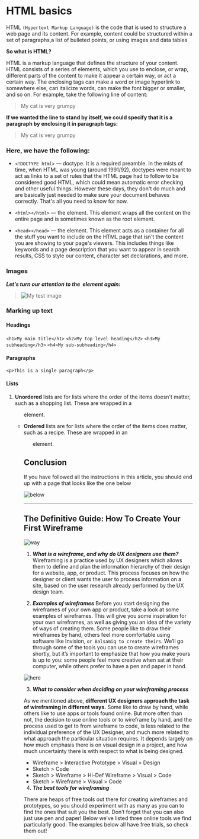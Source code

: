 # HTML basics

HTML `(Hypertext Markup Language)` is the code that is used to structure a web page and its content. For example, content could be structured within a set of paragraphs,a list of bulleted points, or using images and data tables

**So what is HTML?**

HTML is a markup language that defines the structure of your content. HTML consists of a series of elements, which you use to enclose, or wrap, different parts of the content to make it appear a certain way, or act a certain way. The enclosing tags can make a word or image hyperlink to somewhere else, can italicize words, can make the font bigger or smaller, and so on.  For example, take the following line of content:

> My cat is very grumpy

__If we wanted the line to stand by itself, we could specify that it is a paragraph by enclosing it in paragraph tags:__

> <p>My cat is very grumpy</p>


### Here, we have the following:

* `<!DOCTYPE html>` — doctype. It is a required preamble. In the mists of time, when HTML was young (around 1991/92), doctypes were meant to act as links to a set of rules that the HTML page had to follow to be considered good HTML, which could mean automatic error checking and other useful things. However these days, they don't do much and are basically just needed to make sure your document behaves correctly. That's all you need to know for now.

* `<html></html>` — the <html> element. This element wraps all the content on the entire page and is sometimes known as the root element.

* `<head></head>` — the <head> element. This element acts as a container for all the stuff you want to include on the HTML page that isn't the content you are showing to your page's viewers. This includes things like keywords and a page description that you want to appear in search results, CSS to style our content, character set declarations, and more.

### Images 

***Let's turn our attention to the <img> element again:***

> <img src="images/firefox-icon.png" alt="My test image">

### Marking up text

#### Headings

`<h1>My main title</h1>`
`<h2>My top level heading</h2>`
`<h3>My subheading</h3>`
`<h4>My sub-subheading</h4>`

#### Paragraphs

`<p>This is a single paragraph</p>`

#### Lists

1. **Unordered** lists are for lists where the order of the items doesn't matter, such as a shopping list. These are wrapped in a <ul> element.

2. **Ordered** lists are for lists where the order of the items does matter, such as a recipe. These are wrapped in an <ol> element.

## Conclusion

If you have followed all the instructions in this article, you should end up with a page that looks like the one below

![below](https://developer.mozilla.org/en-US/docs/Learn/Getting_started_with_the_web/HTML_basics/finished-test-page-small.png)

---------------------------------------

## The Definitive Guide: How To Create Your First Wireframe

![way](https://d33wubrfki0l68.cloudfront.net/1f8244b169ab5703e8f9cc7bb05cf3c1a2485b9b/87b59/en/blog/uploads/what-is-a-wireframe.jpg)

1. ***What is a wireframe, and why do UX designers use them?***
Wireframing is a practice used by UX designers which allows them to define and plan the information hierarchy of their design for a website, app, or product. This process focuses on how the designer or client wants the user to process information on a site, based on the user research already performed by the UX design team.

2. ***Examples of wireframes***
Before you start designing the wireframes of your own app or product, take a look at some examples of wireframes. This will give you some inspiration for your own wireframes, as well as giving you an idea of the variety of ways of creating them. Some people like to draw their wireframes by hand, others feel more comfortable using software like Invision, `or Balsamiq to create theirs`. We’ll go through some of the tools you can use to create wireframes shortly, but it’s important to emphasize that how you make yours is up to you: some people feel more creative when sat at their computer, while others prefer to have a pen and paper in hand.

![here](https://d33wubrfki0l68.cloudfront.net/dbb80f2f6a5dafa25f702ad00bc429057fb59cec/52716/en/blog/uploads/versions/samuel-student-wireframe---x----972-715x---.png)


3. ***What to consider when deciding on your wireframing process***

As we mentioned above, __different UX designers approach the task of wireframing in different ways.__ Some like to draw by hand, while others like to use apps or tools found online. But more often than not, the decision to use online tools or to wireframe by hand, and the process used to get to from wireframe to code, is less related to the individual preference of the UX Designer, and much more related to what approach the particular situation requires. It depends largely on how much emphasis there is on visual design in a project, and how much uncertainty there is with respect to what is being designed.

* Wireframe > Interactive Prototype > Visual > Design
* Sketch > Code
* Sketch > Wireframe > Hi-Def Wireframe > Visual > Code
* Sketch > Wireframe > Visual > Code

4. ***The best tools for wireframing***

There are heaps of free tools out there for creating wireframes and prototypes, so you should experiment with as many as you can to find the ones that suit you the best. Don’t forget that you can also just use pen and paper! Below we’ve listed three online tools we find particularly good. The examples below all have free trials, so check them out!
